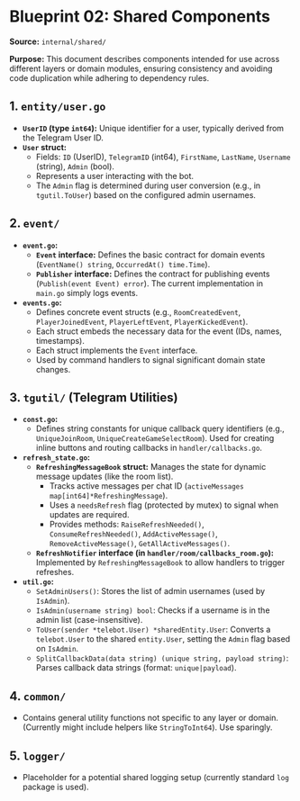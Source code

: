 # Blueprint 02: Shared Components

**Source:** `internal/shared/`

**Purpose:** This document describes components intended for use across different layers or domain modules, ensuring consistency and avoiding code duplication while adhering to dependency rules.

## 1. `entity/user.go`

*   **`UserID` (type `int64`):** Unique identifier for a user, typically derived from the Telegram User ID.
*   **`User` struct:**
    *   Fields: `ID` (UserID), `TelegramID` (int64), `FirstName`, `LastName`, `Username` (string), `Admin` (bool).
    *   Represents a user interacting with the bot.
    *   The `Admin` flag is determined during user conversion (e.g., in `tgutil.ToUser`) based on the configured admin usernames.

## 2. `event/`

*   **`event.go`:**
    *   **`Event` interface:** Defines the basic contract for domain events (`EventName() string`, `OccurredAt() time.Time`).
    *   **`Publisher` interface:** Defines the contract for publishing events (`Publish(event Event) error`). The current implementation in `main.go` simply logs events.
*   **`events.go`:**
    *   Defines concrete event structs (e.g., `RoomCreatedEvent`, `PlayerJoinedEvent`, `PlayerLeftEvent`, `PlayerKickedEvent`).
    *   Each struct embeds the necessary data for the event (IDs, names, timestamps).
    *   Each struct implements the `Event` interface.
    *   Used by command handlers to signal significant domain state changes.

## 3. `tgutil/` (Telegram Utilities)

*   **`const.go`:**
    *   Defines string constants for unique callback query identifiers (e.g., `UniqueJoinRoom`, `UniqueCreateGameSelectRoom`). Used for creating inline buttons and routing callbacks in `handler/callbacks.go`.
*   **`refresh_state.go`:**
    *   **`RefreshingMessageBook` struct:** Manages the state for dynamic message updates (like the room list).
        *   Tracks active messages per chat ID (`activeMessages map[int64]*RefreshingMessage`).
        *   Uses a `needsRefresh` flag (protected by mutex) to signal when updates are required.
        *   Provides methods: `RaiseRefreshNeeded()`, `ConsumeRefreshNeeded()`, `AddActiveMessage()`, `RemoveActiveMessage()`, `GetAllActiveMessages()`.
    *   **`RefreshNotifier` interface (in `handler/room/callbacks_room.go`):** Implemented by `RefreshingMessageBook` to allow handlers to trigger refreshes.
*   **`util.go`:**
    *   `SetAdminUsers()`: Stores the list of admin usernames (used by `IsAdmin`).
    *   `IsAdmin(username string) bool`: Checks if a username is in the admin list (case-insensitive).
    *   `ToUser(sender *telebot.User) *sharedEntity.User`: Converts a `telebot.User` to the shared `entity.User`, setting the `Admin` flag based on `IsAdmin`.
    *   `SplitCallbackData(data string) (unique string, payload string)`: Parses callback data strings (format: `unique|payload`).

## 4. `common/`

*   Contains general utility functions not specific to any layer or domain. (Currently might include helpers like `StringToInt64`). Use sparingly.

## 5. `logger/`

*   Placeholder for a potential shared logging setup (currently standard `log` package is used). 